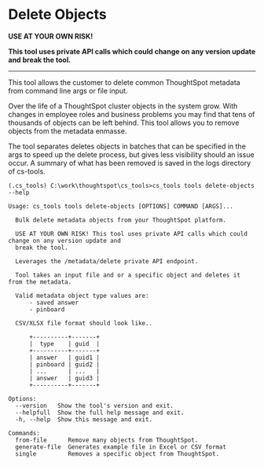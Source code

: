 # Delete Objects

**USE AT YOUR OWN RISK!**

**This tool uses private API calls which could change on any version update and break the tool.**

---

This tool allows the customer to delete common ThoughtSpot metadata from command line args or file input. 

Over the life of a ThoughtSpot cluster objects in the system grow. With changes in employee 
roles and business problems you may find that tens of thousands of objects can be left behind.
This tool allows you to remove objects from the metadata enmasse. 

The tool separates deletes objects in batches that can be specified in the args to speed up the delete process, but gives less visibility should an issue occur. A summary of what has been removed is saved in the logs directory of cs-tools. 


```console
(.cs_tools) C:\work\thoughtspot\cs_tools>cs_tools tools delete-objects --help

Usage: cs_tools tools delete-objects [OPTIONS] COMMAND [ARGS]...

  Bulk delete metadata objects from your ThoughtSpot platform.

  USE AT YOUR OWN RISK! This tool uses private API calls which could change on any version update and
  break the tool.

  Leverages the /metadata/delete private API endpoint.

  Tool takes an input file and or a specific object and deletes it from the metadata.

  Valid metadata object type values are:
      - saved answer
      - pinboard

  CSV/XLSX file format should look like..

      +----------+-------+
      |  type    | guid  |
      +----------+-------+
      | answer   | guid1 |
      | pinboard | guid2 |
      | ...      | ...   |
      | answer   | guid3 |
      +----------+-------+

Options:
  --version   Show the tool's version and exit.
  --helpfull  Show the full help message and exit.
  -h, --help  Show this message and exit.

Commands:
  from-file      Remove many objects from ThoughtSpot.
  generate-file  Generates example file in Excel or CSV format
  single         Removes a specific object from ThoughtSpot.
```
